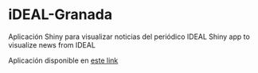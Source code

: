 # iDEAL-Granada
Aplicación Shiny para visualizar noticias del periódico IDEAL
Shiny app to visualize news from IDEAL

Aplicación disponible en [este link](http://bitly.com/iDEALgranada)
